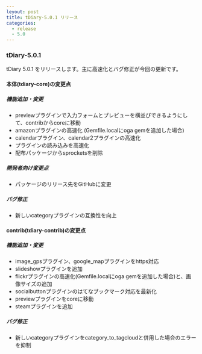 ```yaml
---
leyout: post
title: tDiary-5.0.1 リリース
categories:
  - release
  - 5.0
---
```

### tDiary-5.0.1

tDiary 5.0.1 をリリースします。主に高速化とバグ修正が今回の更新です。

#### 本体(tdiary-core)の変更点

##### 機能追加・変更
* previewプラグインで入力フォームとプレビューを横並びできるようにして、contribからcoreに移動
* amazonプラグインの高速化 (Gemfile.localにoga gemを追加した場合)
* calendarプラグイン、calendar2プラグインの高速化
* プラグインの読み込みを高速化
* 配布パッケージからsprocketsを削除

##### 開発者向け変更点
* パッケージのリリース先をGitHubに変更

##### バグ修正
* 新しいcategoryプラグインの互換性を向上

#### contrib(tdiary-contrib)の変更点

##### 機能追加・変更
* image_gpsプラグイン、google_mapプラグインをhttps対応
* slideshowプラグインを追加
* flickrプラグインの高速化(Gemfile.localにoga gemを追加した場合)と、画像サイズの追加
* socialbuttonプラグインのはてなブックマーク対応を最新化
* previewプラグインをcoreに移動
* steamプラグインを追加

##### バグ修正
* 新しいcategoryプラグインをcategory_to_tagcloudと併用した場合のエラーを抑制

